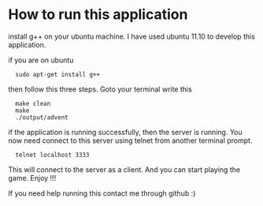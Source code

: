 # How to run this application

install g++ on your ubuntu machine. I have used ubuntu 11.10 to develop this application.

if you are on ubuntu

~~~
  sudo apt-get install g++
~~~

then follow this three steps. Goto your terminal write this

~~~
  make clean
  make
  ./output/advent
~~~

if the application is running successfully, then the server is running. You now need connect to this server using telnet from another terminal prompt.

~~~
  telnet localhost 3333
~~~

This will connect to the server as a client. And you can start playing the game. Enjoy !!!

If you need help running this contact me through github :)
